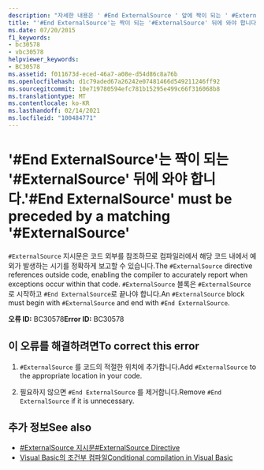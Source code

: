 ```yaml
---
description: "자세한 내용은 ' #End ExternalSource ' 앞에 짝이 되는 ' #ExternalSource '가와 야 합니다."
title: "'#End ExternalSource'는 짝이 되는 '#ExternalSource' 뒤에 와야 합니다."
ms.date: 07/20/2015
f1_keywords:
- bc30578
- vbc30578
helpviewer_keywords:
- BC30578
ms.assetid: f011673d-eced-46a7-a08e-d54d86c8a76b
ms.openlocfilehash: d1c79aded67a26242e07481466d549211246ff92
ms.sourcegitcommit: 10e719780594efc781b15295e499c66f316068b8
ms.translationtype: MT
ms.contentlocale: ko-KR
ms.lasthandoff: 02/14/2021
ms.locfileid: "100484771"
---
```

# <a name="end-externalsource-must-be-preceded-by-a-matching-externalsource"></a><span data-ttu-id="2971c-103">'#End ExternalSource'는 짝이 되는 '#ExternalSource' 뒤에 와야 합니다.</span><span class="sxs-lookup"><span data-stu-id="2971c-103">'#End ExternalSource' must be preceded by a matching '#ExternalSource'</span></span>

<span data-ttu-id="2971c-104">`#ExternalSource` 지시문은 코드 외부를 참조하므로 컴파일러에서 해당 코드 내에서 예외가 발생하는 시기를 정확하게 보고할 수 있습니다.</span><span class="sxs-lookup"><span data-stu-id="2971c-104">The `#ExternalSource` directive references outside code, enabling the compiler to accurately report when exceptions occur within that code.</span></span> <span data-ttu-id="2971c-105">`#ExternalSource` 블록은 `#ExternalSource` 로 시작하고 `#End ExternalSource`로 끝나야 합니다.</span><span class="sxs-lookup"><span data-stu-id="2971c-105">An `#ExternalSource` block must begin with `#ExternalSource` and end with `#End ExternalSource`.</span></span>  
  
 <span data-ttu-id="2971c-106">**오류 ID:** BC30578</span><span class="sxs-lookup"><span data-stu-id="2971c-106">**Error ID:** BC30578</span></span>  
  
## <a name="to-correct-this-error"></a><span data-ttu-id="2971c-107">이 오류를 해결하려면</span><span class="sxs-lookup"><span data-stu-id="2971c-107">To correct this error</span></span>  
  
1. <span data-ttu-id="2971c-108">`#ExternalSource` 를 코드의 적절한 위치에 추가합니다.</span><span class="sxs-lookup"><span data-stu-id="2971c-108">Add `#ExternalSource` to the appropriate location in your code.</span></span>  
  
2. <span data-ttu-id="2971c-109">필요하지 않으면 `#End ExternalSource` 를 제거합니다.</span><span class="sxs-lookup"><span data-stu-id="2971c-109">Remove `#End ExternalSource` if it is unnecessary.</span></span>  
  
## <a name="see-also"></a><span data-ttu-id="2971c-110">추가 정보</span><span class="sxs-lookup"><span data-stu-id="2971c-110">See also</span></span>

- [<span data-ttu-id="2971c-111">#ExternalSource 지시문</span><span class="sxs-lookup"><span data-stu-id="2971c-111">#ExternalSource Directive</span></span>](../language-reference/directives/externalsource-directive.md)
- [<span data-ttu-id="2971c-112">Visual Basic의 조건부 컴파일</span><span class="sxs-lookup"><span data-stu-id="2971c-112">Conditional compilation in Visual Basic</span></span>](../programming-guide/program-structure/conditional-compilation.md)
